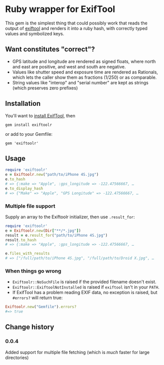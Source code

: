 # Ruby wrapper for ExifTool

This gem is the simplest thing that could possibly work that
reads the output of [exiftool](http://www.sno.phy.queensu.ca/~phil/exiftool)
and renders it into a ruby hash, with correctly typed values and symbolized keys.

## Want constitutes "correct"?

* GPS latitude and longitude are rendered as signed floats,
  where north and east are positive, and west and south are negative.
* Values like shutter speed and exposure time are rendered as Rationals,
  which lets the caller show them as fractions (1/250) or as comparable.
* String values like "interop" and "serial number" are kept as strings
  (which preserves zero prefixes)

## Installation

You'll want to [install ExifTool](http://www.sno.phy.queensu.ca/~phil/exiftool/install.html), then

```
gem install exiftoolr
```

or add to your Gemfile:

```
gem 'exiftoolr'
```

## Usage

```ruby
require 'exiftoolr'
e = Exiftoolr.new("path/to/iPhone 4S.jpg")
e.to_hash
# => {:make => "Apple", :gps_longitude => -122.47566667, …
e.to_display_hash
# => {"Make" => "Apple", "GPS Longitude" => -122.47566667, …
```

### Multiple file support

Supply an array to the Exiftoolr initializer, then use ```.result_for```:

```ruby
require 'exiftoolr'
e = Exiftoolr.new(Dir["**/*.jpg"])
result = e.result_for("path/to/iPhone 4S.jpg")
result.to_hash
# => {:make => "Apple", :gps_longitude => -122.47566667, …

e.files_with_results
# => ["/full/path/to/iPhone 4S.jpg", "/full/path/to/Droid X.jpg", …
```

### When things go wrong

* ```Exiftoolr::NoSuchFile``` is raised if the provided filename doesn't exist.
* ```Exiftoolr::ExiftoolNotInstalled``` is raised if ```exiftool``` isn't in your ```PATH```.
* If ExifTool has a problem reading EXIF data, no exception is raised, but ```#errors?``` will return true:

```ruby
Exiftoolr.new("Gemfile").errors?
#=> true
```

## Change history

### 0.0.4

Added support for multiple file fetching (which is *much* faster for large directories)
